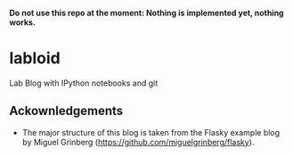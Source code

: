 **Do not use this repo at the moment: Nothing is implemented yet, nothing works.**

# labloid
Lab Blog with IPython notebooks and git

## Ackownledgements
- The major structure of this blog is taken from the Flasky example blog by Miguel Grinberg (https://github.com/miguelgrinberg/flasky).
